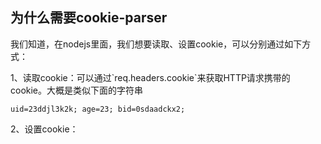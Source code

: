 ## 为什么需要cookie-parser

我们知道，在nodejs里面，我们想要读取、设置cookie，可以分别通过如下方式：

1、读取cookie：可以通过\`req.headers.cookie\`来获取HTTP请求携带的cookie。大概是类似下面的字符串

```
uid=23ddjl3k2k; age=23; bid=0sdaadckx2;
```

2、设置cookie：

